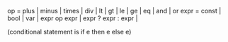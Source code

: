 op = plus | minus | times | div | lt | gt | le | ge | eq | and | or
expr = const | bool | var | expr op expr | expr ? expr : expr |

(conditional statement is if e then e else e)
